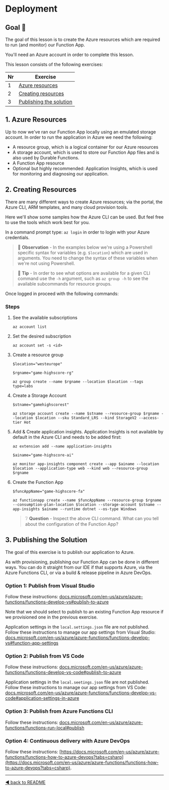 # Deployment

## Goal 🎯

The goal of this lesson is to create the Azure resources which are required to run (and monitor) our Function App.

You'll need an Azure account in order to complete this lesson.

This lesson consists of the following exercises:

|Nr|Exercise
|-|-
|1|[Azure resources](#1-azure-resources)
|2|[Creating resources](#2-creating-resources)
|3|[Publishing the solution](#3-publishing-the-solution)

## 1. Azure Resources

Up to now we've ran our Function App locally using an emulated storage account. In order to run the application in Azure we need the following:

- A resource group, which is a logical container for our Azure resources
- A storage account, which is used to store our Function App files and is also used by Durable Functions.
- A Function App resource
- Optional but highly recommended: Application Insights, which is used for monitoring and diagnosing our application.

## 2. Creating Resources

There are many different ways to create Azure resources; via the portal, the Azure CLI, ARM templates, and many cloud provision tools.

Here we'll show some samples how the Azure CLI can be used. But feel free to use the tools which work best for you.

In a command prompt type: `az login` in order to login with your Azure credentials.

> 🔎 __Observation__ - In the examples below we're using a Powershell specific syntax for variables (e.g. `$location`) which are used in arguments. You need to change the syntax of these variables when we're not using Powershell.

> 📝 __Tip__ - In order to see what options are available for a given CLI command use the `-h` argument, such as `az group -h` to see the available subcommands for resource groups.

Once logged in proceed with the following commands:

### Steps

1. See the available subscriptions

    `az account list`

2. Set the desired subscription

    `az account set -s <id>`

3. Create a resource group

    `$location="westeurope"`

    `$rgname="game-highscore-rg"`

    `az group create --name $rgname --location $location --tags type=labs`

4. Create a Storage Account

    `$stname="gamehighscorest"`

    `az storage account create --name $stname --resource-group $rgname --location $location --sku Standard_LRS --kind StorageV2 --access-tier Hot`

5. Add & Create application insights. Application Insights is not available by default in the Azure CLI and needs to be added first:

    `az extension add --name application-insights`

    `$ainame="game-highscore-ai"`

    `az monitor app-insights component create --app $ainame --location $location --application-type web --kind web --resource-group $rgname`

6. Create the Function App

    `$funcAppName="game-highscore-fa"`

    `az functionapp create --name $funcAppName --resource-group $rgname --consumption-plan-location $location --storage-account $stname --app-insights $ainame --runtime dotnet --os-type Windows`

    > ❔ __Question__ - Inspect the above CLI command. What can you tell about the configuration of the Function App?

## 3. Publishing the Solution

The goal of this exercise is to publish our application to Azure.

As with provisioning, publishing our Function App can be done in different ways. You can do it straight from our IDE if that supports Azure, via the Azure Functions CLI, or via a build & release pipeline in Azure DevOps.

### Option 1: Publish from Visual Studio

Follow these instructions: [docs.microsoft.com/en-us/azure/azure-functions/functions-develop-vs#publish-to-azure](https://docs.microsoft.com/en-us/azure/azure-functions/functions-develop-vs#publish-to-azure)

Note that we should select to publish to an existing Function App resource if we provisioned one in the previous exercise.

Application settings in the `local.settings.json` file are not published. Follow these instructions to manage our app settings from Visual Studio: [docs.microsoft.com/en-us/azure/azure-functions/functions-develop-vs#function-app-settings](https://docs.microsoft.com/en-us/azure/azure-functions/functions-develop-vs#function-app-settings)

### Option 2: Publish from VS Code

Follow these instructions: [docs.microsoft.com/en-us/azure/azure-functions/functions-develop-vs-code#publish-to-azure](https://docs.microsoft.com/en-us/azure/azure-functions/functions-develop-vs-code?tabs=nodejs#publish-to-azure)

Application settings in the `local.seetings.json` file are not published. Follow these instructions to manage our app settings from VS Code: [docs.microsoft.com/en-us/azure/azure-functions/functions-develop-vs-code#application-settings-in-azure](https://docs.microsoft.com/en-us/azure/azure-functions/functions-develop-vs-code?tabs=nodejs#application-settings-in-azure)

### Option 3: Publish from Azure Functions CLI

Follow these instructions: [docs.microsoft.com/en-us/azure/azure-functions/functions-run-local#publish](https://docs.microsoft.com/en-us/azure/azure-functions/functions-run-local#publish)

### Option 4: Continuous delivery with Azure DevOps

Follow these instructions: [https://docs.microsoft.com/en-us/azure/azure-functions/functions-how-to-azure-devops?tabs=csharp](https://docs.microsoft.com/en-us/azure/azure-functions/functions-how-to-azure-devops?tabs=csharp).

---
[◀ back to README](../README.md)
